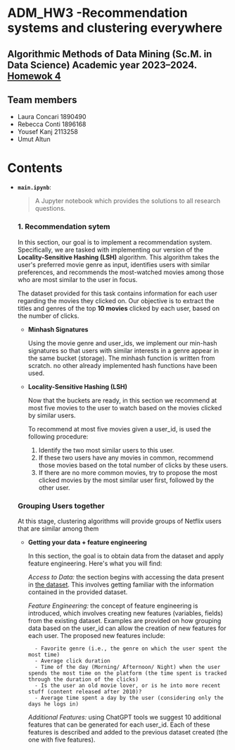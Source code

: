 # ADM_HW3 -Recommendation systems and clustering everywhere
Algorithmic Methods of Data Mining (Sc.M. in Data Science) Academic year 2023–2024. [Homewok 4](https://github.com/Sapienza-University-Rome/ADM/tree/master/2023/Homework_4)
---

## Team members
* Laura Concari 1890490
* Rebecca Conti 1896168 
* Yousef Kanj 2113258
* Umut Altun 

# Contents
* __`main.ipynb`__: 
	> A Jupyter notebook which provides the solutions to all research questions.

    ### 1. Recommendation sytem
    
    In this section, our goal is to implement a recommendation system. Specifically, we are tasked with implementing our version of the **Locality-Sensitive Hashing (LSH)** algorithm. This algorithm takes the user's preferred movie genre as input, identifies users with similar preferences, and recommends the most-watched movies among those who are most similar to the user in focus.

    The dataset provided for this task contains information for each user regarding the movies they clicked on. Our objective is to extract the titles and genres of the top **10 movies** clicked by each user, based on the number of clicks. 

    * **Minhash Signatures**
    
        Using the movie genre and user_ids, we implement our min-hash signatures so that users with similar interests in a genre appear in the same bucket (storage).
        The minhash function is written from scratch. no other already implemented hash functions have been used.

    * **Locality-Sensitive Hashing (LSH)**

        Now that the buckets are ready, in this section we recommend at most five movies to the user to watch based on the movies clicked by similar users.

        To recommend at most five movies given a user_id, is used the following procedure:

        1. Identify the two most similar users to this user.
        2. If these two users have any movies in common, recommend those movies based on the total number of clicks by these users.
        3. If there are no more common movies, try to propose the most clicked movies by the most similar user first, followed by the other user.

    ### Grouping Users together
    At this stage, clustering algorithms will provide groups of Netflix users that are similar among them

    * **Getting your data + feature engineering** 

        In this section, the goal is to obtain data from the dataset and apply feature engineering. Here's what you will find:

        _Access to Data:_ the section begins with accessing the data present in [the dataset](https://www.kaggle.com/datasets/vodclickstream/netflix-audience-behaviour-uk-movies). This involves getting familiar with the information contained in the provided dataset.

        _Feature Engineering:_ the concept of feature engineering is introduced, which involves creating new features (variables, fields) from the existing dataset. Examples are provided on how grouping data based on the user_id can allow the creation of new features for each user.
        The proposed new features include:

            - Favorite genre (i.e., the genre on which the user spent the most time)
            - Average click duration
            - Time of the day (Morning/ Afternoon/ Night) when the user spends the most time on the platform (the time spent is tracked through the duration of the clicks)
            - Is the user an old movie lover, or is he into more recent stuff (content released after 2010)?
            - Average time spent a day by the user (considering only the days he logs in)

        _Additional Features:_ using ChatGPT tools we suggest  10 additional features that can be generated for each user_id. Each of these features is described and added to the previous dataset created (the one with five features). 

